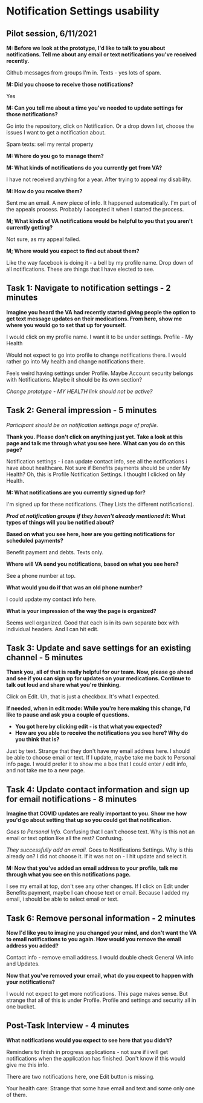 # Notification Settings usability

## Pilot session, 6/11/2021

**M: Before we look at the prototype, I'd like to talk to you about notifications. Tell me about any email or text notifications you've received recently.**

Github messages from groups I'm in. Texts - yes lots of spam. 

**M: Did you choose to receive those notifications?**

Yes

**M: Can you tell me about a time you've needed to update settings for those notifications?**

Go into the repository, click on Notification. Or a drop down list, choose the issues I want to get a notification about. 

Spam texts: sell my rental property

**M: Where do you go to manage them?**

**M: What kinds of notifications do you currently get from VA?**

I have not received anything for a year. After trying to appeal my disability. 

**M: How do you receive them?**

Sent me an email. A new piece of info. It happened automatically. I'm part of the appeals process. Probably I accepted it when I started the process. 

**M; What kinds of VA notifications would be helpful to you that you aren't currently getting?**

Not sure, as my appeal failed.

**M; Where would you expect to find out about them?**

Like the way facebook is doing it - a bell by my profile name. Drop down of all notifications. These are things that I have elected to see. 

## Task 1: Navigate to notification settings - 2 minutes

**Imagine you heard the VA had recently started giving people the option to get text message updates on their medications. From here, show me where you would go to set that up for yourself.**

I would click on my profile name. I want it to be under settings. Profile - My Health

Would not expect to go into profile to change notifications there. I would rather go into My health and change notifications there. 

Feels weird having settings under Profile. Maybe Account security belongs with Notifications. Maybe it should be its own section?

*Change prototype - MY HEALTH link should not be active?* 

## Task 2: General impression - 5 minutes

*Participant should be on notification settings page of profile.*

**Thank you. Please don't click on anything just yet. Take a look at this page and talk me through what you see here. What can you do on this page?**

Notification settings - i can update contact info, see all the notifications i have about healthcare. Not sure if Benefits payments should be under My Health? Oh, this is Profile Notification Settings. I thought I clicked on My Health. 

**M: What notifications are you currently signed up for?**

I'm signed up for these notifications. (They Lists the different notifications). 

***Prod at notification groups if they haven't already mentioned it*: What types of things will you be notified about?**

**Based on what you see here, how are you getting notifications for scheduled payments?**

Benefit payment and debts. Texts only. 

**Where will VA send you notifications, based on what you see here?**

See a phone number at top.

**What would you do if that was an old phone number?**

I could update my contact info here. 

**What is your impression of the way the page is organized?**

Seems well organized. Good that each is in its own separate box with individual headers. And I can hit edit. 

## Task 3: Update and save settings for an existing channel - 5 minutes

**Thank you, all of that is really helpful for our team. Now, please go ahead and see if you can sign up for updates on your medications. Continue to talk out loud and share what you're thinking.**

Click on Edit. Uh, that is just a checkbox. It's what I expected. 

**If needed, when in edit mode: While you're here making this change, I'd like to pause and ask you a couple of questions.**

* **You got here by clicking edit - is that what you expected?**
* **How are you able to receive the notifications you see here? Why do you think that is?**

Just by text. Strange that they don't have my email address here. I should be able to choose email or text. If I update, maybe take me back to Personal info page. I would prefer it to show me a box that I could enter / edit info, and not take me to a new page. 

## Task 4: Update contact information and sign up for email notifications - 8 minutes

**Imagine that COVID updates are really important to you. Show me how you'd go about setting that up so you could get that notification.**

*Goes to Personal Info.* Confusing that I can't choose text. Why is this not an email or text option like all the rest? Confusing.

*They successfully add an email.* Goes to Notifications Settings. Why is this already on? I did not choose it. If it was not on - I hit update and select it. 

**M: Now that you've added an email address to your profile, talk me through what you see on this notifications page.**

I see my email at top, don't see any other changes. If I click on Edit under Benefits payment, maybe I can choose text or email. Because I added my email, i should be able to select email or text. 

## Task 6: Remove personal information - 2 minutes

**Now I'd like you to imagine you changed your mind, and don't want the VA to email notifications to you again. How would you remove the email address you added?**

Contact info - remove email address. I would double check General VA info and Updates. 

**Now that you've removed your email, what do you expect to happen with your notifications?**

I would not expect to get more notifications. This page makes sense. But strange that all of this is under Profile. Profile and settings and security all in one bucket. 

## Post-Task Interview - 4 minutes

**What notifications would you expect to see here that you didn't?**

Reminders to finish in progress applications - not sure if i will get notifications when the application has finished. Don't know if this would give me this info. 

There are two notifications here, one Edit button is missing. 

Your health care:  Strange that some have email and text and some only one of them. 
